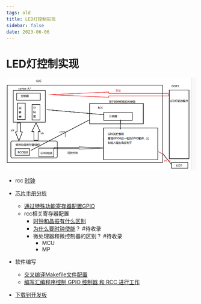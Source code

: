 ```yaml
---
tags: old 
title: LED灯控制实现
sidebar: false
date: 2023-06-06
---
```

# LED灯控制实现

![](assets/20230606110114855.png)

- rcc [时钟](时钟.md)

- [芯片手册分析](芯片手册分析.md)
	- [通过特殊功能寄存器配置GPIO](通过特殊功能寄存器配置GPIO.md)
	- rcc相关寄存器配置
		- [时钟和晶振有什么区别](时钟和晶振有什么区别.md)
		- [为什么要时钟使能](为什么要时钟使能.md)？ #待收录 
		- 微处理器和微控制器的区别？ #待收录 
			- MCU
			- MP
- 软件编写
	- [交叉编译Makefile文件配置](交叉编译Makefile文件配置.md)
	- [编写汇编程序控制 GPIO 控制器 和 RCC 进行工作](编写汇编程序控制%20GPIO%20控制器%20和%20RCC%20进行工作.md)
- [下载到开发板](下载到开发板.md)

